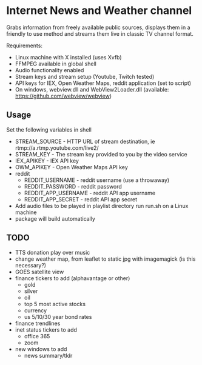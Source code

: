 # Internet News and Weather channel #

Grabs information from freely available public sources, displays them in a friendly to use method and streams them live in classic TV channel format.

Requirements:
* Linux machine with X installed (uses Xvfb)
* FFMPEG available in global shell
* Audio functionality enabled
* Stream keys and stream setup (Youtube, Twitch tested)
* API keys for IEX, Open Weather Maps, reddit application (set to script)
* On windows, webview.dll and WebView2Loader.dll (available: https://github.com/webview/webview)

## Usage
Set the following variables in shell
* STREAM_SOURCE - HTTP URL of stream destination, ie rtmp://a.rtmp.youtube.com/live2/
* STREAM_KEY - The stream key provided to you by the video service
* IEX_APIKEY - IEX API key
* OWM_APIKEY - Open Weather Maps API key
* reddit
    * REDDIT_USERNAME - reddit username (use a throwaway)
    * REDDIT_PASSWORD - reddit password
    * REDDIT_APP_USERNAME - reddit API app username
    * REDDIT_APP_SECRET - reddit API app secret
* Add audio files to be played in playlist directory
run run.sh on a Linux machine
* package will build automatically

## TODO
* TTS donation play over music
* change weather map, from leaflet to static jpg with imagemagick (is this necessary?)
* GOES satellite view
* finance tickers to add (alphavantage or other)
    * gold
    * silver
    * oil
    * top 5 most active stocks
    * currency
    * us 5/10/30 year bond rates
* finance trendlines
* inet status tickers to add
    * office 365
    * zoom
* new windows to add
    * news summary/tldr